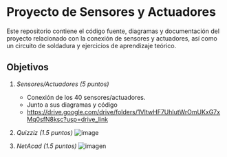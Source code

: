 # Proyecto de Sensores y Actuadores

Este repositorio contiene el código fuente, diagramas y documentación del proyecto relacionado con la conexión de sensores y actuadores, así como un circuito de soldadura y ejercicios de aprendizaje teórico.

## Objetivos

1. *Sensores/Actuadores (5 puntos)*
   - Conexión de los 40 sensores/actuadores.
   - Junto a sus diagramas y código
   - https://drive.google.com/drive/folders/1VItwHF7UhlutWrOmUKxG7xMq0sfN8ksc?usp=drive_link

3. *Quizziz (1.5 puntos)*
   ![image](https://github.com/user-attachments/assets/ed885d8b-4f22-4203-acab-9dd6be580567)

4. *NetAcad (1.5 puntos)*
   ![imagen](https://github.com/user-attachments/assets/f241833f-e7f0-48d7-8947-b78c25c28038)
